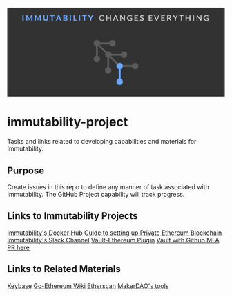 ![Immutability](/docs/tagline.png?raw=true "Changes Everything")

# immutability-project

Tasks and links related to developing capabilities and materials for Immutability.

## Purpose

Create issues in this repo to define any manner of task associated with Immutability. The GitHub Project capability will track progress.

## Links to Immutability Projects

[Immutability's Docker Hub](https://hub.docker.com/u/immutability/)
[Guide to setting up Private Ethereum Blockchain](https://github.com/immutability-org/ethereum)
[Immutability's Slack Channel](https://immutability.slack.com)
[Vault-Ethereum Plugin](https://github.com/immutability-io/vault-ethereum)
[Vault with Github MFA](https://github.com/immutability-io/vault) [PR here](https://github.com/hashicorp/vault/pull/3696)

## Links to Related Materials

[Keybase](https://keybase.io)
[Go-Ethereum Wiki](https://github.com/ethereum/go-ethereum/wiki)
[Etherscan](https://etherscan.io/)
[MakerDAO's tools](https://dapp.tools/)
